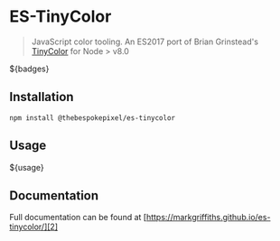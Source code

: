 # ES-TinyColor

> JavaScript color tooling. An ES2017 port of Brian Grinstead's [TinyColor][1] for Node > v8.0

${badges}

## Installation

    npm install @thebespokepixel/es-tinycolor

## Usage

${usage}

## Documentation
Full documentation can be found at [https://markgriffiths.github.io/es-tinycolor/][2]

[1]: https://github.com/bgrins/TinyColor
[2]: https://markgriffiths.github.io/oco-colorvalue-ex/

